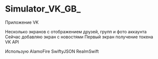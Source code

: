 # Simulator_VK_GB_
Приложение VK

Несколько экранов с отображением друзей, групп и фото аккаунта
Сейчас добавляю экран с новостями
Первый экран получение токена VK API

Использую 
AlamoFire
SwiftyJSON
RealmSwift
